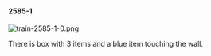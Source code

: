 #### 2585-1
![train-2585-1-0.png](https://github.com/lil-lab/nlvr/raw/master/nlvr/train/images/6/train-2585-1-0.png "train-2585-1-0.png")

There is box with 3 items and a blue item touching the wall.